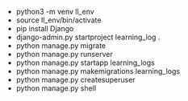
- python3 -m venv ll_env
- source ll_env/bin/activate
- pip install Django
- django-admin.py startproject learning_log .
- python manage.py migrate
- python manage.py runserver
- python manage.py startapp learning_logs
- python manage.py makemigrations learning_logs
- python manage.py createsuperuser
- python manage.py shell
